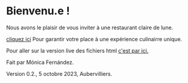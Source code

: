 # Bienvenu.e !

Nous avons le plaisir de vous inviter à une restaurant claire de lune. 



[cliquez ici](file:///Users/user/Desktop/RESTAU_LUNE%20/Clair%20de%20lune.html) Pour garantir votre place à une expérience culinairre unique. 


Pour aller sur la version live des fichiers html [c'est par ici.](https://monicafdez.github.io/infodesign/)

Fait par Mónica Fernández.

Version 0.2., 5 octobre 2023, Aubervilliers.
